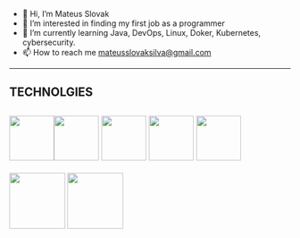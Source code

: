 - 👋 Hi, I’m Mateus Slovak
- 👀 I’m interested in  finding my first job as a programmer
- 🌱 I’m currently learning  Java, DevOps, Linux, Doker, Kubernetes, cybersecurity.
- 📫 How to reach me  mateusslovaksilva@gmail.com
-------
## TECHNOLGIES
<img src="https://cdn.jsdelivr.net/gh/devicons/devicon@latest/icons/java/java-original-wordmark.svg" width="80px"/><img src="https://cdn.jsdelivr.net/gh/devicons/devicon@latest/icons/linux/linux-original.svg" width="80px"/>
<img src="https://cdn.jsdelivr.net/gh/devicons/devicon@latest/icons/docker/docker-original-wordmark.svg" width="80px"/>
<img src="https://cdn.jsdelivr.net/gh/devicons/devicon@latest/icons/kubernetes/kubernetes-original.svg" width="80px"/>
<img src="https://cdn.jsdelivr.net/gh/devicons/devicon@latest/icons/git/git-original.svg" width="80px"/>
----
<div>
<img loading="lazy" height="100em" src="https://github-readme-stats.vercel.app/api/top-langs/?username=MateusSlovakSilva&layout=compact&langs_count=7&theme=dracula"/>
<img loading="lazy" height="100em" src="https://github-readme-stats.vercel.app/api?username=MateusSlovakSilva&show_icons=true&theme=dracula"/>
</div>
<!---
MateusSlovakSilva/MateusSlovakSilva is a ✨ special ✨ repository because its `README.md` (this file) appears on your GitHub p
You can click the Preview link to take a look at your changes.
--->
